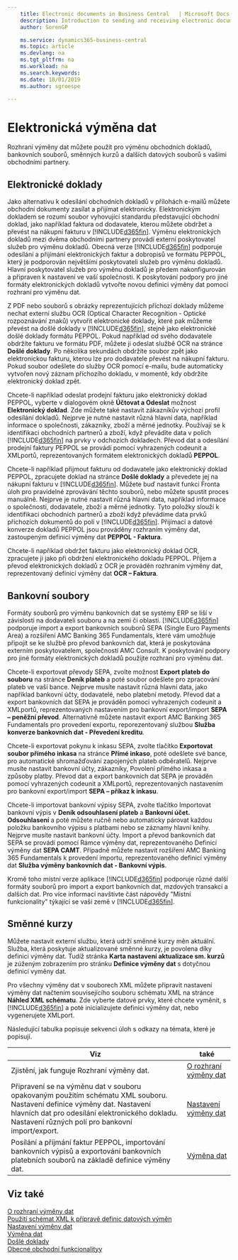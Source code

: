 ```yaml
---
    title: Electronic documents in Business Central   | Microsoft Docs
    description: Introduction to sending and receiving electronic documents in Business Central.
    author: SorenGP

    ms.service: dynamics365-business-central
    ms.topic: article
    ms.devlang: na
    ms.tgt_pltfrm: na
    ms.workload: na
    ms.search.keywords:
    ms.date: 10/01/2019
    ms.author: sgroespe

---
```


# Elektronická výměna dat
Rozhraní výměny dat můžete použít pro výměnu obchodních dokladů, bankovních souborů, směnných kurzů a dalších datových souborů s vašimi obchodními partnery.

## Elektronické doklady
Jako alternativu k odesílání obchodních dokladů v přílohách e-mailů můžete obchodní dokumenty zasílat a přijímat elektronicky. Elektronickým dokladem se rozumí soubor vyhovující standardu představující obchodní doklad, jako například faktura od dodavatele, kterou můžete obdržet a převést na nákupní fakturu v [!INCLUDE[d365fin](includes/d365fin_md.md)]. Výměnu elektronických dokladů mezi dvěma obchodními partnery provádí externí poskytovatel služeb pro výměnu dokladů. Obecná verze [!INCLUDE[d365fin](includes/d365fin_md.md)] podporuje odesílání a přijímání elektronických faktur a dobropisů ve formátu PEPPOL, který je podporován největšími poskytovateli služeb pro výměnu dokladů. Hlavní poskytovatel služeb pro výměnu dokladů je předem nakonfigurován a připraven k nastavení ve vaší společnosti. K poskytování podpory pro jiné formáty elektronických dokladů vytvořte novou definici výměny dat pomocí rozhraní pro výměnu dat.

Z PDF nebo souborů s obrázky reprezentujících příchozí doklady můžeme nechat externí službu OCR (Optical Character Recognition - Optické rozpoznávání znaků) vytvořit elektronické doklady, které pak můžeme převést na došlé doklady v [!INCLUDE[d365fin](includes/d365fin_md.md)], stejně jako elektronické došlé doklady formátu PEPPOL. Pokud například od svého dodavatele obdržíte fakturu ve formátu PDF, můžete ji odeslat službě OCR na stránce **Došlé doklady**. Po několika sekundách obdržíte soubor zpět jako elektronickou fakturu, kterou lze pro dodavatele převést na nákupní fakturu. Pokud soubor odešlete do služby OCR pomocí e-mailu, bude automaticky vytvořen nový záznam příchozího dokladu, v momentě, kdy obdržíte elektronický doklad zpět.

Chcete-li například odeslat prodejní fakturu jako elektronický doklad PEPPOL, vyberte v dialogovém okně **Účtovat a Odeslat** možnost **Elektronický doklad**. Zde můžete také nastavit zákazníkův výchozí profil odesílání dokladů. Nejprve je nutné nastavit různá hlavní data, například informace o společnosti, zákazníky, zboží a měrné jednotky.  Používají se k identifikaci obchodních partnerů a zboží, když převádíte data v polích [!INCLUDE[d365fin](includes/d365fin_md.md)] na prvky v odchozích dokladech. Převod dat a odesílání prodejní faktury PEPPOL se provádí pomocí vyhrazených codeunit a XMLportů, reprezentovaných formátem elektronických dokladů **PEPPOL**.

Chcete-li například přijmout fakturu od dodavatele jako elektronický doklad PEPPOL, zpracujete doklad na stránce **Došlé doklady** a převedete jej na nákupní fakturu v [!INCLUDE[d365fin](includes/d365fin_md.md)]. Můžete buď nastavit funkci Fronta úloh pro pravidelné zprovávání těchto souborů, nebo můžete spustit proces manuálně. Nejprve je nutné nastavit různá hlavní data, například informace o společnosti, dodavatele, zboží a měrné jednotky. Tyto položky slouží k identifikaci obchodních partnerů a zboží když převádíme data prvků příchozích dokumentů do polí v [!INCLUDE[d365fin](includes/d365fin_md.md)]. Přijímací a datové konverze dokladů PEPPOL jsou prováděny rozhraním výměny dat, zastoupeným definicí výměny dat **PEPPOL - Faktura**.

Chcete-li například obdržet fakturu jako elektronický doklad OCR, zpracujete ji jako při obdržení elektronického dokladu PEPPOL. Příjem a převod elektronických dokladů z OCR je prováděn rozhraním výměny dat, reprezentovaný definicí výměny dat **OCR – Faktura**.

## Bankovní soubory
Formáty souborů pro výměnu bankovních dat se systémy ERP se liší v závislosti na dodavateli souboru a na zemi či oblasti. [!INCLUDE[d365fin](includes/d365fin_md.md)] podporuje import a export bankovních souborů SEPA (Single Euro Payments Area) a rozšíření AMC Banking 365 Fundamentals, které vám umožňuje připojit se ke službě pro převod bankovních dat, která je poskytována externím poskytovatelem, společností AMC Consult. K poskytování podpory pro jiné formáty elektronických dokladů použijte rozhraní pro výměnu dat.

Chcete-li exportovat převody SEPA, zvolte možnost **Export plateb do souboru** na stránce **Deník plateb** a poté soubor odešlete pro zpracování plateb ve vaší bance. Nejprve musíte nastavit různá hlavní data, jako například bankovní účty, dodavatelé, nebo platební metody. Převod dat a export bankovních dat SEPA je prováděn pomocí vyhrazených codeunit a XMLportů, reprezentovaných nastavením pro bankovní export/import **SEPA – peněžní převod**. Alternativně můžete nastavit export AMC Banking 365 Fundamentals pro provedení exportu, reporezentovaný službou **Služba konverze bankovních dat - Převedení kreditu**.

Chcete-li exportovat pokynu k inkasu SEPA, zvolte tlačítko **Exportovat soubor přímého inkasa** na stránce **Přímé inkaso**, poté odešlete své bance, pro automatické shromažďování zapojených plateb odběratelů. Nejprve musíte nastavit bankovní účty, zákazníky, Povolení přímého inkasa a způsoby platby. Převod dat a export bankovních dat SEPA je prováděn pomocí vyhrazených codeunit a XMLportů, reprezentovaných nastavením pro bankovní export/import **SEPA – příkaz k inkasu**.

Chcete-li importovat bankovní výpisy SEPA, zvolte tlačítko Importovat bankovní výpis v **Deník odsouhlasení plateb** a **Bankovní účet. Odsouhlasení** a poté můžete ručně nebo automaticky párovat každou položku bankovního výpisu s platbami nebo se záznamy hlavní knihy. Nejprve musíte nastavit bankovní účty. Import a převod bankovních dat SEPA se provádí pomocí Rámce výměny dat, reprezentovaného Definicí výměny dat **SEPA CAMT**. Případně můžete nastavit rozšíření AMC Banking 365 Fundamentals k provedení importu, reprezentovaného definicí výměny dat **Služba výměny bankovních dat - Bankovní výpis**.

Kromě toho místní verze aplikace [!INCLUDE[d365fin](includes/d365fin_md.md)] podporuje různé další formáty souborů pro import a export bankovních dat, mzdových transakcí a dalších dat. Pro více informací navštivte část nápovědy "Místní funkcionality" týkající se vaší země v [!INCLUDE[d365fin](includes/d365fin_md.md)].

## Směnné kurzy
Můžete nastavit externí službu, která udrží směnné kurzy měn aktuální. Služba, která poskytuje aktualizované směnné kurzy, je povolena díky definici výměny dat. Tudíž stránka **Karta nastavení aktualizace sm. kurzů** je zúženým zobrazením pro stránku **Definice výměny dat** s dotyčnou definicí vyměny dat.

Pro všechny výměny dat v souborech XML můžete připravit nastavení výměny dat načtením souvisejícího souboru schématu XML na stránce **Náhled XML schématu**. Zde vyberte datové prvky, které chcete vyměnit, s [!INCLUDE[d365fin](includes/d365fin_md.md)] a poté inicializujete definici výměny dat, nebo vygenerujete XMLport.

Následující tabulka popisuje sekvenci úloh s odkazy na témata, které je popisují.

| Viz | také |
|--------|---------|  
| Zjistění, jak funguje Rozhraní výměny dat. | [O rozhraní výměny dat](across-about-the-data-exchange-framework.md) |
| Připravení se na výměnu dat v souboru opakovaným použitím schématu XML souboru. Nastavení definice výměny dat. Nastavení hlavních dat pro odesílání elektronického dokladu. Nastavení různých polí pro bankovní import/export. | [Nastavení výměny dat](across-set-up-data-exchange.md) |
| Posílání a příjmání faktur PEPPOL, importování bankovních výpisů a exportování bankovních platebních souborů na základě definice výměny dat. | [Výměna dat](across-exchange-data.md) |

## Viz také
[O rozhraní výměny dat](across-about-the-data-exchange-framework.md)  
[Použití schémat XML k přípravě definic datových výměn](across-how-to-use-xml-schemas-to-prepare-data-exchange-definitions.md)  
[Nastavení výměny dat](across-set-up-data-exchange.md)  
[Výměna dat](across-exchange-data.md)  
[Došlé doklady](across-income-documents.md)  
[Obecné obchodní funkcionalityy](ui-across-business-areas.md)  
